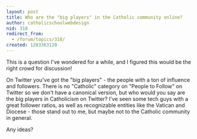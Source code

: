 ```yaml
---
layout: post
title: Who are the "big players" in the Catholic community online?
author: catholicschoolwebdesign
nid: 318
redirect_from:
  - /forum/topics/318/
created: 1283363120
---
```

<p>This is a question I&#39;ve wondered for a while, and I figured this would be the right crowd for discussion!</p>
<p>On Twitter you&#39;ve got the &quot;big players&quot; - the people with a ton of influence and followers. There is no &quot;Catholic&quot; category on &quot;People to Follow&quot; on Twitter so we don&#39;t have a canonical version, but who would you say are the big players in Catholicism on Twitter? I&#39;ve seen some tech guys with a great follower ratios, as well as recognizable entities like the Vatican and Diocese - those stand out to me, but maybe not to the Catholic community in general.</p>
<p>Any ideas?</p>
<p>&nbsp;</p>
